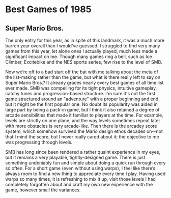# Best Games of 1985

## Super Mario Bros.

The only entry for this year, as in spite of this landmark, it was a much more barren year overall than I would’ve guessed. I struggled to find very many games from this year, let alone ones I actually played, much less made a significant impact on me. Though many games ring a bell, such as Ice Climber, Excitebike and the NES sports series, few rise to the level of SMB.

Now we’re off to a bad start off the bat with me talking about the meta of the list-making rather than the game, but what is there really left to say on Super Mario Bros.? It already graces nearly every best games of all time list ever made. SMB was compelling for its tight physics, intuitive gameplay, catchy tunes and progression-based structure.  I'm sure it's not the first game structured around an "adventure" with a proper beginning and end, but it might be the first popular one. No doubt its popularity was aided in large part by being a pack-in game, but I think it also retained a degree of arcade sensibilities that made it familiar to players at the time. For example, levels are strictly on one plane, and the way levels sometimes repeat later with more obstacles is very arcade-like. Then there is the arcadey score system, which somehow survived the Mario design ethos decades on--not that I mind the score, but I never really cared about it; the objective to me was progressing through levels.

SMB has long since been rendered a rather quaint experience in my eyes, but it remains a very playable, tightly-designed game. There is just something undeniably fun and simple about doing a quick run through every so often. For a short game (even without using warps), I feel like there’s always room to find a new thing to appreciate every time I play. Having used warps so many times, it is refreshing to mix it up, visit those levels I had completely forgotten about and craft my own new experience with the game, however small the variances. 